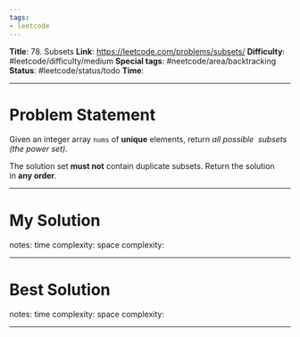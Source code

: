 ```yaml
---
tags:
- leetcode
---
```

**Title**: 78. Subsets
**Link**: https://leetcode.com/problems/subsets/
**Difficulty**: #leetcode/difficulty/medium 
**Special tags**: #neetcode/area/backtracking 
**Status**: #leetcode/status/todo 
**Time**: 

---
# Problem Statement
Given an integer array `nums` of **unique** elements, return _all possible_ 
_subsets_ _(the power set)_.

The solution set **must not** contain duplicate subsets. Return the solution in **any order**.

---
# My Solution

notes: 
time complexity: 
space complexity: 

---
# Best Solution

notes: 
time complexity: 
space complexity: 

---

